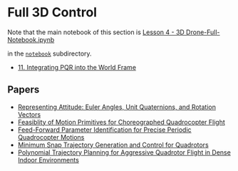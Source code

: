 # Full 3D Control

Note that the main notebook of this section is
[Lesson 4 - 3D Drone-Full-Notebook.ipynb](notebook/Lesson%204%2%20-%%2003D%2020Drone%20Full%20Notebook.ipynb)

in the [`notebook`](notebook/) subdirectory.

- [11. Integrating PQR into the World Frame](11.%20Integrating%20PQR%20into%20the%20World%20Frame.md)


## Papers

- [Representing Attitude: Euler Angles, Unit Quaternions, and Rotation
Vectors](papers/attitude.pdf)
- [Feasiblity of Motion Primitives for Choreographed Quadrocopter Flight](papers/schoellig_feasibility_of_motion_primitives.pdf)
- [Feed-Forward Parameter Identification for Precise Periodic
Quadrocopter Motions](papers/schoellig-acc12.pdf)
- [Minimum Snap Trajectory Generation and Control for Quadrotors](papers/Mellinger.pdf)
- [Polynomial Trajectory Planning for Aggressive
Quadrotor Flight in Dense Indoor Environments](papers/Roy_Polynomial%20trajectory.pdf)
